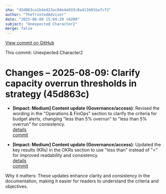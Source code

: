 ```yaml
---
sha: "45d863ca1b4e423ac84e4a933c0a411b91ba7cf2"
author: "TheTrustedAdvisor"
date: "2025-08-09 15:04:29 +0200"
subject: "Unexpected Character2"
merge: false
---
```


[View commit on GitHub](https://github.com/TheTrustedAdvisor/FabricAdoptionFramework/commit/45d863ca1b4e423ac84e4a933c0a411b91ba7cf2)

This commit: Unexpected Character2

# Changes – 2025-08-09: Clarify capacity overrun thresholds in strategy (45d863c)

- **[Impact: Medium] Content update (Governance/access)**: Revised the wording in the "Operations & FinOps" section to clarify the criteria for budget alerts, changing "less than 5% overrun" to "less than 5% overrun" for consistency.  
   [details](/docs/about/changes/2025-08-09-assess-your-fabric-adoption-strategy)  
   [commit](https://github.com/TheTrustedAdvisor/FabricAdoptionFramework/commit/45d863ca1b4e423ac84e4a933c0a411b91ba7cf2)

- **[Impact: Medium] Content update (Governance/access)**: Updated the key results (KRs) in the OKRs section to use "less than" instead of "&lt;" for improved readability and consistency.  
   [details](/docs/about/changes/2025-08-09-assess-your-fabric-adoption-strategy)  
   [commit](https://github.com/TheTrustedAdvisor/FabricAdoptionFramework/commit/45d863ca1b4e423ac84e4a933c0a411b91ba7cf2)

Why it matters: These updates enhance clarity and consistency in the documentation, making it easier for readers to understand the criteria and objectives.
